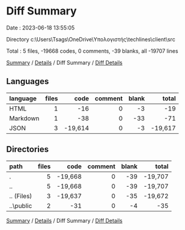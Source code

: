 # Diff Summary

Date : 2023-06-18 13:55:05

Directory c:\\Users\\Tsags\\OneDrive\\Υπολογιστής\\techlines\\client\\src

Total : 5 files,  -19668 codes, 0 comments, -39 blanks, all -19707 lines

[Summary](results.md) / [Details](details.md) / Diff Summary / [Diff Details](diff-details.md)

## Languages
| language | files | code | comment | blank | total |
| :--- | ---: | ---: | ---: | ---: | ---: |
| HTML | 1 | -16 | 0 | -3 | -19 |
| Markdown | 1 | -38 | 0 | -33 | -71 |
| JSON | 3 | -19,614 | 0 | -3 | -19,617 |

## Directories
| path | files | code | comment | blank | total |
| :--- | ---: | ---: | ---: | ---: | ---: |
| . | 5 | -19,668 | 0 | -39 | -19,707 |
| .. | 5 | -19,668 | 0 | -39 | -19,707 |
| .. (Files) | 3 | -19,637 | 0 | -35 | -19,672 |
| ..\\public | 2 | -31 | 0 | -4 | -35 |

[Summary](results.md) / [Details](details.md) / Diff Summary / [Diff Details](diff-details.md)
